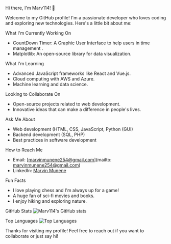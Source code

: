 Hi there, I'm Marv114! 👋

Welcome to my GitHub profile! I'm a passionate developer who loves coding and exploring new technologies. Here's a little bit about me:

 What I'm Currently Working On
- CountDown Timer: A Graphic User Interface to help users in time management .
- Matplotlib: An open-source library for data visualization.

 What I'm Learning
- Advanced JavaScript frameworks like React and Vue.js.
- Cloud computing with AWS and Azure.
- Machine learning and data science.

Looking to Collaborate On
- Open-source projects related to web development.
- Innovative ideas that can make a difference in people's lives.

Ask Me About
- Web development (HTML, CSS, JavaScript, Python (GUI)
- Backend development (SQL, PHP)
- Best practices in software development

 How to Reach Me
- Email: [marvinmunene254@gmail.com](mailto: marvinmunene254@gmail.com)
- LinkedIn: [Marvin Munene](https://www.linkedin.com/in/marvin-munene)

 Fun Facts
- I love playing chess and I'm always up for a game!
- A huge fan of sci-fi movies and books.
- I enjoy hiking and exploring nature.

GitHub Stats
![Marv114's GitHub stats](https://github-readme-stats.vercel.app/api?username=Marv114&show_icons=true&theme=radical)

 Top Languages
![Top Languages](https://github-readme-stats.vercel.app/api/top-langs/?username=Marv114&layout=compact&theme=radical)

Thanks for visiting my profile! Feel free to reach out if you want to collaborate or just say hi! 
